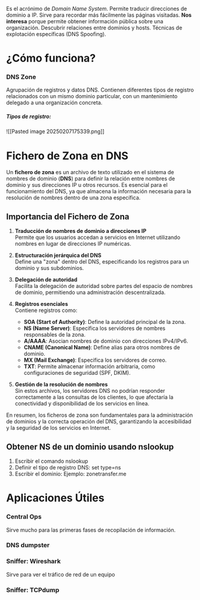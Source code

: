 Es el acrónimo de *Domain Name System*. Permite traducir direcciones de dominio a IP. Sirve para recordar más fácilmente las páginas visitadas.
**Nos interesa** porque permite obtener información pública sobre una organización. Descubrir relaciones entre dominios y hosts. Técnicas de explotación específicas (DNS Spoofing).
# ¿Cómo funciona?
### DNS Zone
Agrupación de registros y datos DNS. Contienen diferentes tipos de registro relacionados con un mismo dominio particular, con un mantenimiento delegado a una organización concreta.
##### Tipos de registro:
![[Pasted image 20250207175339.png]]

# Fichero de Zona en DNS

Un **fichero de zona** es un archivo de texto utilizado en el sistema de nombres de dominio (**DNS**) para definir la relación entre nombres de dominio y sus direcciones IP u otros recursos. Es esencial para el funcionamiento del DNS, ya que almacena la información necesaria para la resolución de nombres dentro de una zona específica.

## Importancia del Fichero de Zona

1. **Traducción de nombres de dominio a direcciones IP**  
   Permite que los usuarios accedan a servicios en Internet utilizando nombres en lugar de direcciones IP numéricas.

2. **Estructuración jerárquica del DNS**  
   Define una "zona" dentro del DNS, especificando los registros para un dominio y sus subdominios.

3. **Delegación de autoridad**  
   Facilita la delegación de autoridad sobre partes del espacio de nombres de dominio, permitiendo una administración descentralizada.

4. **Registros esenciales**  
   Contiene registros como:
   - **SOA (Start of Authority)**: Define la autoridad principal de la zona.
   - **NS (Name Server)**: Especifica los servidores de nombres responsables de la zona.
   - **A/AAAA**: Asocian nombres de dominio con direcciones IPv4/IPv6.
   - **CNAME (Canonical Name)**: Define alias para otros nombres de dominio.
   - **MX (Mail Exchange)**: Especifica los servidores de correo.
   - **TXT**: Permite almacenar información arbitraria, como configuraciones de seguridad (SPF, DKIM).

5. **Gestión de la resolución de nombres**  
   Sin estos archivos, los servidores DNS no podrían responder correctamente a las consultas de los clientes, lo que afectaría la conectividad y disponibilidad de los servicios en línea.

En resumen, los ficheros de zona son fundamentales para la administración de dominios y la correcta operación del DNS, garantizando la accesibilidad y la seguridad de los servicios en Internet.

## Obtener NS de un dominio usando nslookup
1) Escribir el comando nslookup
2) Definir el tipo de registro DNS: set type=ns
3) Escribir el dominio: Ejemplo: zonetransfer.me

# Aplicaciones Útiles
### Central Ops
Sirve mucho para las primeras fases de recopilación de información.

### DNS dumpster
### Sniffer: Wireshark
Sirve para ver el tráfico de red de un equipo
### Sniffer: TCPdump
